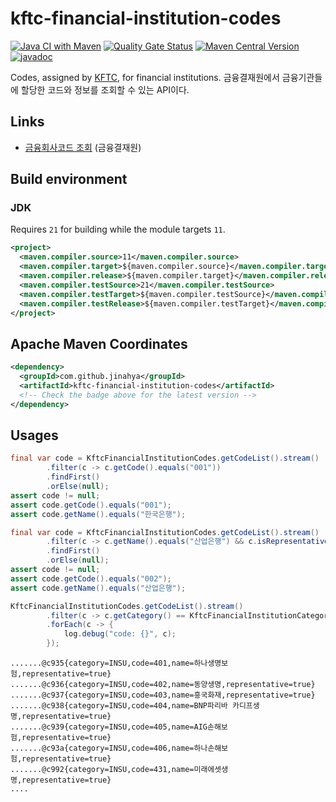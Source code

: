 # kftc-financial-institution-codes

[![Java CI with Maven](https://github.com/jinahya/kftc-financial-institution-codes/actions/workflows/maven.yml/badge.svg)](https://github.com/jinahya/kftc-financial-institution-codes/actions/workflows/maven.yml)
[![Quality Gate Status](https://sonarcloud.io/api/project_badges/measure?project=jinahya_kftc-financial-institution-codes&metric=alert_status)](https://sonarcloud.io/summary/new_code?id=jinahya_kftc-financial-institution-codes)
[![Maven Central Version](https://img.shields.io/maven-central/v/com.github.jinahya/kftc-financial-institution-codes)](https://search.maven.org/artifact/com.github.jinahya/kftc-financial-institution-codes)
[![javadoc](https://javadoc.io/badge2/com.github.jinahya/kftc-financial-institution-codes/javadoc.svg)](https://javadoc.io/doc/com.github.jinahya/kftc-financial-institution-codes)

Codes, assigned by [KFTC](https://www.kftc.or.kr/kftc/data/EgovBankListMove.do), for financial institutions. 금융결재원에서 금융기관들에 할당한 코드와 정보를 조회할 수 있는 API이다.

## Links

* [금융회사코드 조회](https://www.kftc.or.kr/kftc/data/EgovBankListMove.do) (금융결재원)


## Build environment

### JDK

Requires `21` for building while the module targets `11`.

```xml
<project>
  <maven.compiler.source>11</maven.compiler.source>
  <maven.compiler.target>${maven.compiler.source}</maven.compiler.target>
  <maven.compiler.release>${maven.compiler.target}</maven.compiler.release>
  <maven.compiler.testSource>21</maven.compiler.testSource>
  <maven.compiler.testTarget>${maven.compiler.testSource}</maven.compiler.testTarget>
  <maven.compiler.testRelease>${maven.compiler.testTarget}</maven.compiler.testRelease>
</project>
```

## Apache Maven Coordinates

```xml
<dependency>
  <groupId>com.github.jinahya</groupId>
  <artifactId>kftc-financial-institution-codes</artifactId>
  <!-- Check the badge above for the latest version -->
</dependency>
```

## Usages

```java
final var code = KftcFinancialInstitutionCodes.getCodeList().stream()
        .filter(c -> c.getCode().equals("001"))
        .findFirst()
        .orElse(null);
assert code != null;
assert code.getCode().equals("001");
assert code.getName().equals("한국은행");
```
```java
final var code = KftcFinancialInstitutionCodes.getCodeList().stream()
        .filter(c -> c.getName().equals("산업은행") && c.isRepresentative())
        .findFirst()
        .orElse(null);
assert code != null;
assert code.getCode().equals("002");
assert code.getName().equals("산업은행");
```
```java
KftcFinancialInstitutionCodes.getCodeList().stream()
        .filter(c -> c.getCategory() == KftcFinancialInstitutionCategory.INSU) // 보험사
        .forEach(c -> {
            log.debug("code: {}", c);
        });
```
```text
.......@c935{category=INSU,code=401,name=하나생명보험,representative=true}
.......@c936{category=INSU,code=402,name=동양생명,representative=true}
.......@c937{category=INSU,code=403,name=흥국화재,representative=true}
.......@c938{category=INSU,code=404,name=BNP파리바 카디프생명,representative=true}
.......@c939{category=INSU,code=405,name=AIG손해보험,representative=true}
.......@c93a{category=INSU,code=406,name=하나손해보험,representative=true}
.......@c992{category=INSU,code=431,name=미래에셋생명,representative=true}
....
```
